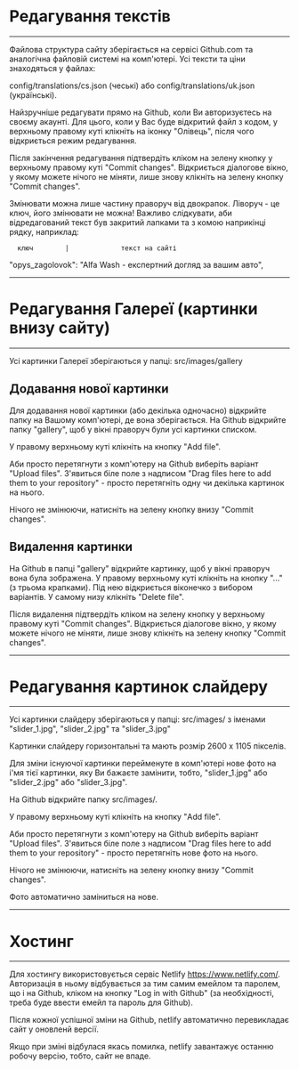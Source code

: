 # Редагування текстів
---

Файлова структура сайту зберігається на сервісі Github.com та аналогічна файловій системі на комп'ютері.
Усі тексти та ціни знаходяться у файлах: 

config/translations/cs.json (чеські) або 
config/translations/uk.json (українські).

Найзручніше редагувати прямо на Github, коли Ви авторизуєтесь на своєму акаунті. 
Для цього, коли у Вас буде відкритий файл з кодом, у верхньому правому куті клікніть на іконку "Олівець", після чого відкриється режим редагування.

Після закінчення редагування підтвердіть кліком на зелену кнопку у верхньому правому куті "Commit changes".
Відкриється діалогове вікно, у якому можете нічого не міняти, лише знову клікніть на зелену кнопку "Commit changes".

Змінювати можна лише частину праворуч від двокрапок. Ліворуч - це ключ, його змінювати не можна! 
Важливо слідкувати, аби відредагований текст був закритий лапками та з комою наприкінці рядку, наприклад:

      ключ        |             текст на сайті

"opys_zagolovok": "Alfa Wash - експертний догляд за вашим авто",

---
# Редагування Галереї (картинки внизу сайту)
---

Усі картинки Галереї зберігаються у папці:
src/images/gallery

Додавання нової картинки
---

Для додавання нової картинки (або декілька одночасно) відкрийте папку на Вашому комп'ютері, де вона зберігається. 
На Github відкрийте папку "gallery", щоб у вікні праворуч були усі картинки списком. 

У правому верхньому куті клікніть на кнопку "Add file".

Аби просто перетягнути з комп'ютеру на Github виберіть варіант "Upload files". 
З'явиться біле поле з надписом "Drag files here to add them to your repository" - просто перетягніть одну чи декілька картинок на нього.

Нічого не змінюючи, натисніть на зелену кнопку внизу "Commit changes".

Видалення картинки
---

На Github в папці "gallery" відкрийте картинку, щоб у вікні праворуч вона була зображена.
У правому верхньому куті клікніть на кнопку "..." (з трьома крапками).
Під нею відкриється віконечко з вибором варіантів. У самому низу клікніть "Delete file".

Після видалення підтвердіть кліком на зелену кнопку у верхньому правому куті "Commit changes".
Відкриється діалогове вікно, у якому можете нічого не міняти, лише знову клікніть на зелену кнопку "Commit changes".

---
# Редагування картинок слайдеру
---

Усі картинки слайдеру зберігаються у папці:
src/images/ з іменами "slider_1.jpg", "slider_2.jpg" та "slider_3.jpg"

Картинки слайдеру горизонтальні та мають розмір 2600 х 1105 пікселів.

Для зміни існуючої картинки перейменуте в комп'ютері нове фото на і'мя тієї картинки, яку Ви бажаєте замінити, тобто, "slider_1.jpg" або "slider_2.jpg" або "slider_3.jpg". 

На Github відкрийте папку src/images/.

У правому верхньому куті клікніть на кнопку "Add file".

Аби просто перетягнути з комп'ютеру на Github виберіть варіант "Upload files". 
З'явиться біле поле з надписом "Drag files here to add them to your repository" - просто перетягніть нове фото на нього.

Нічого не змінюючи, натисніть на зелену кнопку внизу "Commit changes".

Фото автоматично заміниться на нове.

---
# Хостинг
---

Для хостингу використовується сервіс Netlify https://www.netlify.com/. Авторизація в ньому відбувається за тим самим емейлом та паролем, що і на Github, кліком на кнопку "Log in with Github" (за необхідності, треба буде ввести емейл та пароль для Github).

Після кожної успішної зміни на Github, netlify автоматично перевикладає сайт у оновленй версії.

Якщо при зміні відбулася якась помилка, netlify завантажує останню робочу версію, тобто, сайт не впаде.